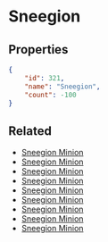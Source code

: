 # Sneegion

<no description available>

## Properties

```json
{
    "id": 321,
    "name": "Sneegion",
    "count": -100
}
```

## Related

- [Sneegion Minion](../items/9287-sneegion-minion.md)
- [Sneegion Minion](../items/9288-sneegion-minion.md)
- [Sneegion Minion](../items/9289-sneegion-minion.md)
- [Sneegion Minion](../items/9290-sneegion-minion.md)
- [Sneegion Minion](../items/9291-sneegion-minion.md)
- [Sneegion Minion](../items/9292-sneegion-minion.md)
- [Sneegion Minion](../items/9293-sneegion-minion.md)
- [Sneegion Minion](../items/9294-sneegion-minion.md)
- [Sneegion Minion](../items/9295-sneegion-minion.md)

